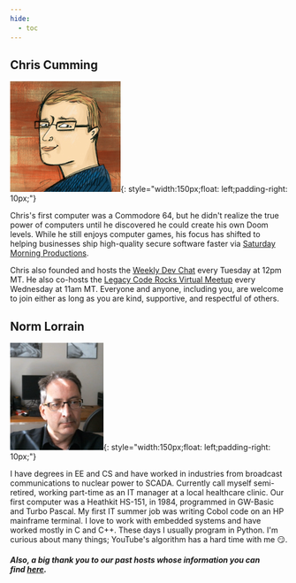 ```yaml
---
hide:
  - toc
---
```


Chris Cumming
-------------
![](chris.jpeg){: style="width:150px;float: left;padding-right: 10px;"}



Chris's first computer was a Commodore 64, but he didn't realize the true power of computers until he discovered he could create his own Doom levels. While he still enjoys computer games, his focus has shifted to helping businesses ship high-quality secure software faster via [Saturday Morning Productions](https://saturdaymp.com/).

Chris also founded and hosts the [Weekly Dev Chat](http://weeklydevchat.com/) every Tuesday at 12pm MT. He also co-hosts the [Legacy Code Rocks Virtual Meetup](https://www.legacycode.rocks/) every Wednesday at 11am MT. Everyone and anyone, including you, are welcome to join either as long as you are kind, supportive, and respectful of others.


Norm Lorrain
------------
![](norm.png){: style="width:150px;float: left;padding-right: 10px;"}


I have degrees in EE and CS and have worked in industries from broadcast communications to nuclear power to SCADA. Currently call myself semi-retired, working part-time as an IT manager at a local healthcare clinic. Our first computer was a Heathkit HS-151, in 1984, programmed in GW-Basic and Turbo Pascal. My first IT summer job was writing Cobol code on an HP mainframe terminal. I love to work with embedded systems and have worked mostly in C and C++. These days I usually program in Python. I'm curious about many things; YouTube's algorithm has a hard time with me 😏.


##### Also, a big thank you to our past hosts whose information you can find [here](../past-hosts/index.md).
